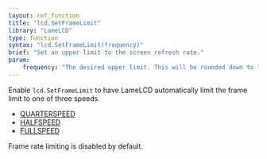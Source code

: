 ```yaml
---
layout: ref_function
title: "lcd.SetFrameLimit"
library: "LameLCD"
type: function
syntax: "lcd.SetFrameLimit(frequency)"
brief: "Set an upper limit to the screen refresh rate."
param:
    frequency: "The desired upper limit. This will be rounded down to 70Hz, 35Hz, or 17Hz."
---
```


Enable `lcd.SetFrameLimit` to have LameLCD automatically limit 
the frame limit to one of three speeds.

- [QUARTERSPEED](../QUARTERSPEED/)
- [HALFSPEED](../HALFSPEED/)
- [FULLSPEED](../FULLSPEED/)

Frame rate limiting is disabled by default.

